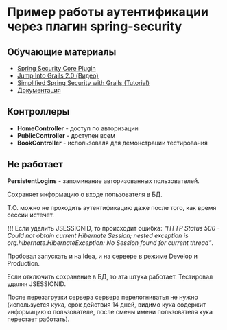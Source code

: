 Пример работы аутентификации через плагин spring-security
=========================================================

## Обучающие материалы

- [Spring Security Core Plugin](http://grails.org/plugin/spring-security-core)
- [Jump Into Grails 2.0 (Видео)](http://www.youtube.com/watch?v=HCUJuGXZ9A0)
- [Simplified Spring Security with Grails (Tutorial)](http://spring.io/blog/2010/08/11/simplified-spring-security-with-grails/)
- [Документация](http://grails-plugins.github.io/grails-spring-security-core/guide/authentication.html)

## Контроллеры

- **HomeController** - доступ по авторизации
- **PublicController** - доступен всем
- **BookController** - использоваля для демонстрации тестирования

## Не работает

**PersistentLogins** - запоминание авторизованных пользователей.

Сохраняет информацию о входе пользователя в БД.

Т.О. можно не проходить аутентификацию даже после того, как время сессии истечет.

**!!!** Если удалить JSESSIONID, то происходит ошибка: *"HTTP Status 500 - Could not obtain current Hibernate Session; nested exception is org.hibernate.HibernateException: No Session found for current thread"*.

Пробовал запускать и на Idea, и на сервере в режиме Develop и Production.

Если отключить сохранение в БД, то эта штука работает. Тестировал удаляя JSESSIONID.

После перезагрузки сервера сервера перелогниватья не нужно (используется кука, срок действия 14 дней, видимо кука содержит информацию о пользователе, после смены имени пользователя кука перестает работать).

